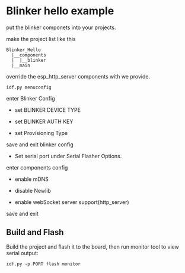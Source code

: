 # Blinker hello example  

put the blinker componets into your projects.

make the project list like this  
```
Blinker_Hello
  |__components
  |  |__blinker
  |__main
```

override the esp_http_server components with we provide.

```
idf.py menuconfig
```

enter Blinker Config  

* set BLINKER DEVICE TYPE

* set BLINKER AUTH KEY  

* set Provisioning Type  

save and exit blinker config  

* Set serial port under Serial Flasher Options.  

enter components config  

* enable mDNS  

* disable Newlib  

* enable webSocket server support(http_server)  

save and exit

## Build and Flash  

Build the project and flash it to the board, then run monitor tool to view serial output:

```
idf.py -p PORT flash monitor
```  
